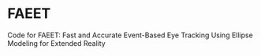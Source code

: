 # FAEET
Code for FAEET: Fast and Accurate Event-Based Eye Tracking Using Ellipse Modeling for Extended Reality
